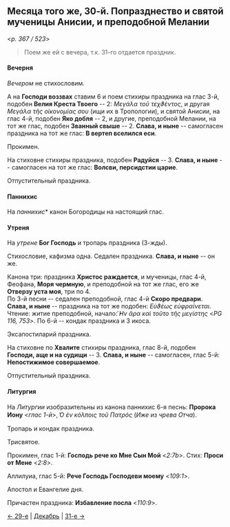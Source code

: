 
## Месяца того же, 30-й. Попразднество и святой мученицы Анисии, и преподобной Мелании  

<*p. 367 / 523*>

> Поем же ей с вечера, т.к. 31-го отдается праздник.

#### Вечерня

*Вечером* не стихословим. 

А на **Господи воззвах** ставим 6 и поем стихиры праздника на глас 3-й, подобен **Велия Креста Твоего** -- 2: 
*Μεγάλα τοῦ τεχϑέντος*, 
и другая *Μεγάλα τῆς οἰκονομίας σου* (ищи их в Тропологии), 
и святой Анисии, на глас 4-й, подобен **Яко добля** -- 2, 
и другие, преподобной Мелании, на тот же глас, подобен **Званный свыше** -- 2. 
**Слава, и ныне** -- самогласен праздника на тот же глас: **В вертеп вселился еси**.  

Прокимен. 

На стиховне стихиры праздника, подобен **Радуйся** -- 3. 
**Слава, и ныне** -- самогласен на тот же глас: **Волсви, персидстии царие**. 

Отпустительный праздника. 

#### Паннихис

На *паннихис** канон Богородицы на настоящий глас. 

#### Утреня

На *утрене* **Бог Господь** и тропарь праздника (3-жды).  

Стихословие, кафизма одна. 
Седален праздника. **Слава, и ныне** -- он же. 

Канона три: праздника **Христос раждается**, и мученицы, глас 4-й, Феофана, **Моря чермную**, 
и преподобной на тот же глас, его же **Отверзу уста моя**, три по 4.  
По 3-й песни -- седален преподобной, глас 4-й **Скоро предвари**. 
**Слава, и ныне** -- праздника на тот же подобен: *Εὐϑέως εὐφραίνεται*. 
Чтение: житие преподобной, начало: *̓͂Ην ἄρα καὶ τοῦτο τῆς μεγίστης* <*PG 116, 753*>.
По 6-й -- кондак праздника и 3 икоса. 

Эксапостиларий праздника. 

На стиховне по **Хвалите** стихиры праздника, глас 8-й, подобен **Господи, аще и на судищи** -- 3. 
**Слава, и ныне** -- самогласен, глас 5-й: **Непостижимое совершаемое**. 

Отпустительный праздника. 

#### Литургия

На *Литургии* изобразительны из канона паннихис 6-я песнь: **Пророка Иону** <*глас 1-й*>, 
*̔Ο ἐν κόλποις τοῦ Πατρός* (*Иже из чрева Отча*). 

Тропарь и кондак праздника. 

Трисвятое.  

Прокимен, глас 1-й: **Господь рече ко Мне Сын Мой** <*2:7b*>. 
Стих: **Проси от Мене** <*2:8*>. 

Аллилуиа, глас 5-й: **Рече Господь Господеви моему** <*109:1*>. 

Апостол и Евангелие дня. 

Причастен праздника: **Избавление посла** <*110:9*>.

[← 29-е](12_29_EUR.ru.md) | [Декабрь](README.md#30-й) | [31-е →](12_31_EUR.ru.md)
